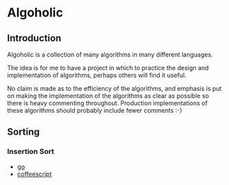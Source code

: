 # Algoholic #

## Introduction ##

Algoholic is a collection of many algorithms in many different languages.

The idea is for me to have a project in which to practice the design and implementation of
algorithms, perhaps others will find it useful.

No claim is made as to the efficiency of the algorithms, and emphasis is put on making the
implementation of the algorithms as clear as possible so there is heavy commenting
throughout. Production implementations of these algorithms should probably include fewer
comments :-)

## Sorting ##

### Insertion Sort ###

* [go][isort_go]
* [coffeescript][isort_cs]

[isort_go]:/sort/isort/isort.go
[isort_cs]:/sort/isort/isort.coffee
